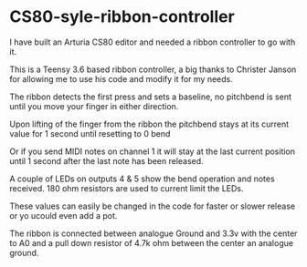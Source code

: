 # CS80-syle-ribbon-controller
I have built an Arturia CS80 editor and needed a ribbon controller to go with it.

This is a Teensy 3.6 based ribbon controller, a big thanks to Christer Janson for allowing me to use his code and modify it for my needs.

The ribbon detects the first press and sets a baseline, no pitchbend is sent until you move your finger in either direction.

Upon lifting of the finger from the ribbon the pitchbend stays at its current value for 1 second until resetting to 0 bend

Or if you send MIDI notes on channel 1 it will stay at the last current position until 1 second after the last note has been released.

A couple of LEDs on outputs 4 & 5 show the bend operation and notes received. 180 ohm resistors are used to current limit the LEDs.

These values can easily be changed in the code for faster or slower release or yo ucould even add a pot.

The ribbon is connected between analogue Ground and 3.3v with the center to A0 and a pull down resistor of 4.7k ohm between the center an analogue ground.

